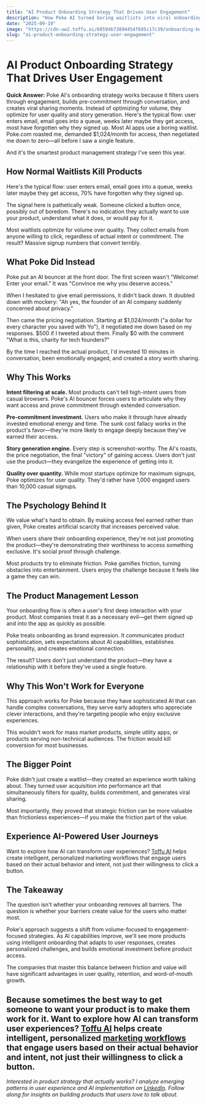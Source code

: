 ```yaml
---
title: "AI Product Onboarding Strategy That Drives User Engagement"
description: "How Poke AI turned boring waitlists into viral onboarding experiences. Product management lessons for AI companies on user filtering and engagement."
date: "2025-09-19"
image: "https://cdn-uw2.toffu.ai/68594b73894454f695c17c39/onboarding-bouncer-toffu.jpg"
slug: "ai-product-onboarding-strategy-user-engagement"
---
```


# AI Product Onboarding Strategy That Drives User Engagement

**Quick Answer:** Poke AI's onboarding strategy works because it filters users through engagement, builds pre-commitment through conversation, and creates viral sharing moments. Instead of optimizing for volume, they optimize for user quality and story generation.
Here's the typical flow: user enters email, email goes into a queue, weeks later maybe they get access, most have forgotten why they signed up.
Most AI apps use a boring waitlist. Poke.com roasted me, demanded $1,024/month for access, then negotiated me down to zero—all before I saw a single feature.

And it's the smartest product management strategy I've seen this year.

## How Normal Waitlists Kill Products

Here's the typical flow: user enters email, email goes into a queue, weeks later maybe they get access, 70% have forgotten why they signed up.

The signal here is pathetically weak. Someone clicked a button once, possibly out of boredom. There's no indication they actually want to use your product, understand what it does, or would pay for it.

Most waitlists optimize for volume over quality. They collect emails from anyone willing to click, regardless of actual intent or commitment. The result? Massive signup numbers that convert terribly.

## What Poke Did Instead

Poke put an AI bouncer at the front door. The first screen wasn't "Welcome! Enter your email." It was "Convince me why you deserve access."

When I hesitated to give email permissions, it didn't back down. It doubled down with mockery: "Ah yes, the founder of an AI company suddenly concerned about privacy."

Then came the pricing negotiation. Starting at $1,024/month ("a dollar for every character you saved with Yo"), it negotiated me down based on my responses. $500 if I tweeted about them. Finally $0 with the comment "What is this, charity for tech founders?"

By the time I reached the actual product, I'd invested 10 minutes in conversation, been emotionally engaged, and created a story worth sharing.

## Why This Works

**Intent filtering at scale.** Most products can't tell high-intent users from casual browsers. Poke's AI bouncer forces users to articulate why they want access and prove commitment through extended conversation.

**Pre-commitment investment.** Users who make it through have already invested emotional energy and time. The sunk cost fallacy works in the product's favor—they're more likely to engage deeply because they've earned their access.

**Story generation engine.** Every step is screenshot-worthy. The AI's roasts, the price negotiation, the final "victory" of gaining access. Users don't just use the product—they evangelize the experience of getting into it.

**Quality over quantity.** While most startups optimize for maximum signups, Poke optimizes for user quality. They'd rather have 1,000 engaged users than 10,000 casual signups.

## The Psychology Behind It

We value what's hard to obtain. By making access feel earned rather than given, Poke creates artificial scarcity that increases perceived value.

When users share their onboarding experience, they're not just promoting the product—they're demonstrating their worthiness to access something exclusive. It's social proof through challenge.

Most products try to eliminate friction. Poke gamifies friction, turning obstacles into entertainment. Users enjoy the challenge because it feels like a game they can win.

## The Product Management Lesson

Your onboarding flow is often a user's first deep interaction with your product. Most companies treat it as a necessary evil—get them signed up and into the app as quickly as possible.

Poke treats onboarding as brand expression. It communicates product sophistication, sets expectations about AI capabilities, establishes personality, and creates emotional connection.

The result? Users don't just understand the product—they have a relationship with it before they've used a single feature.

## Why This Won't Work for Everyone

This approach works for Poke because they have sophisticated AI that can handle complex conversations, they serve early adopters who appreciate clever interactions, and they're targeting people who enjoy exclusive experiences.

This wouldn't work for mass market products, simple utility apps, or products serving non-technical audiences. The friction would kill conversion for most businesses.

## The Bigger Point

Poke didn't just create a waitlist—they created an experience worth talking about. They turned user acquisition into performance art that simultaneously filters for quality, builds commitment, and generates viral sharing.

Most importantly, they proved that strategic friction can be more valuable than frictionless experiences—if you make the friction part of the value.

## Experience AI-Powered User Journeys

Want to explore how AI can transform user experiences? [Toffu AI](https://toffu.ai) helps create intelligent, personalized marketing workflows that engage users based on their actual behavior and intent, not just their willingness to click a button.

## The Takeaway

The question isn't whether your onboarding removes all barriers. The question is whether your barriers create value for the users who matter most.

Poke's approach suggests a shift from volume-focused to engagement-focused strategies. As AI capabilities improve, we'll see more products using intelligent onboarding that adapts to user responses, creates personalized challenges, and builds emotional investment before product access.

The companies that master this balance between friction and value will have significant advantages in user quality, retention, and word-of-mouth growth.

Because sometimes the best way to get someone to want your product is to make them work for it.
Want to explore how AI can transform user experiences? [Toffu AI](https://toffu.ai) helps create intelligent, personalized [marketing workflows](https://toffu.ai/tools) that engage users based on their actual behavior and intent, not just their willingness to click a button.
---

*Interested in product strategy that actually works? I analyze emerging patterns in user experience and AI implementation on [LinkedIn](https://linkedin.com/in/orarbel). Follow along for insights on building products that users love to talk about.*